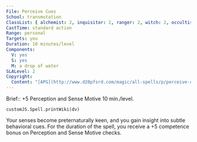 ```yaml
---
File: Perceive Cues
School: transmutation
ClassList: { alchemist: 2, inquisitor: 2, ranger: 2, witch: 2, occultist: 2, psychic: 2, mesmerist: 2 }
CastTime: standard action
Range: personal
Targets: you
Duration: 10 minutes/level
Components:
  V: yes
  S: yes
  M: a drop of water
SLALevel: 2
Copyright:
  Content: "[APG](http://www.d20pfsrd.com/magic/all-spells/p/perceive-cues)"
---
```

Brief:: +5 Perception and Sense Motive 10 min./level.

```dataviewjs
customJS.Spell.printWiki(dv)
```

Your senses become preternaturally keen, and you gain insight into subtle behavioral cues. For the duration of the spell, you receive a +5 competence bonus on Perception and Sense Motive checks.
